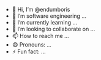 - 👋 Hi, I’m @endumboris
- 👀 I’m software engineering ...
- 🌱 I’m currently learning ...
- 💞️ I’m looking to collaborate on ...
- 📫 How to reach me ...
- 😄 Pronouns: ...
- ⚡ Fun fact: ...

<!---
endumboris/endumboris is a ✨ special ✨ repository because its `README.md` (this file) appears on your GitHub profile.
You can click the Preview link to take a look at your changes.
--->
